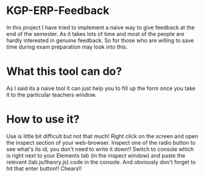 # KGP-ERP-Feedback
In this project I have tried to implement a naive way to give feedback at the end of the semester. As it takes lots of time and most of the people are hardly interested in genuine feedback. So for those who are willing to save time during exam preparation may look into this.

# What this tool can do?
As I said its a naive tool it can just help you to fill up the form once you take it to the particular teachers window.

# How to use it?
Use is little bit difficult but not that much! Right click on the screen and open the inspect section of your web-browser.
Inspect one of the radio button to see what's its id, you don't need to write it down!!
Switch to console which is right next to your Elements tab (in the inspect window) and paste the relevant (lab.js/theory.js) code in the console.
And obviously don't forget to hit that enter button!! 
Chears!!

